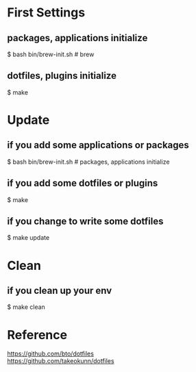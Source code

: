 # First Settings

## packages, applications initialize
$ bash bin/brew-init.sh # brew

## dotfiles, plugins initialize
$ make


# Update

## if you add some applications or packages
$ bash bin/brew-init.sh # packages, applications initialize

## if you add some dotfiles or plugins
$ make

## if you change to write some dotfiles
$ make update

# Clean

## if you clean up your env
$ make clean

# Reference
https://github.com/bto/dotfiles  
https://github.com/takeokunn/dotfiles

